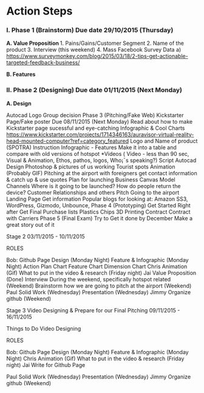 # Action Steps 

<h3>I. Phase 1 (Brainstorm) Due date 29/10/2015 (Thursday) </h3>

<b>  A. Value Proposition </b>
	1. Pains/Gains/Customer Segment 
	2. Name of the product 
	3. Interview (this weekend) 
	4. Mass Facebook Survey Data 
	    a) https://www.surveymonkey.com/blog/2015/03/18/2-tips-get-actionable-targeted-feedback-business/

<b>  B. Features</b>

<h3>II. Phase 2 (Designing) Due date 01/11/2015 (Next Monday) </h3>

<b>  A. Design </b>

Autocad 
Logo
Group decision
Phase 3 (Pitching/Fake Web) 
Kickstarter Page/Fake poster Due 08/11/2015 (Next Monday) 
Read about how to make Kickstarter page sucessful and eye-catching
Infographic & Cool Charts 
https://www.kickstarter.com/projects/1714346163/auravisor-virtual-reality-head-mounted-computer?ref=category_featured
Logo and Name of product (SPOTRA)
Instruction
Infographic - Features
Make it into a table and compare with old versions of hotspot 
*Videos ( Video - less than 90 sec, Visual & Animation, Ethos, pathos, logos, Who¡¯s speaking?)
Script
Autocad Design
Photoshop & pictures of us working 
Tourist spots 
Animation (Probably GIF) 
Pitching at the airport with foreigners 
get contact information & catch up & use quotes 
Plan for launching 
Business Canvas Model
Channels
Where is it going to be launched?
How do people return the device? 
Customer Relationships
and others 
Pitch 
Going to the airport 
Landing Page
Get information 
Popular blogs for looking at: Amazon SS3, WordPress, Gizmodo, Unbounce, 
Phase 4 (Prototyping) Get Started Right after 
Get Final Purchase lists 
Plastics 
Chips 
3D Printing 
Contract 
Contract with Carriers 
Phase 5 (Final Exam) Try to Get it done by December 
Make a great story out of it








Stage 2 03/11/2015 - 10/11/2015 

ROLES

Bob: 
Github Page Design (Monday Night) 
Feature & Infographic (Monday Night)
Action Plan Chart 
Feature Chart 
Dimension Chart
Chris
Animation (Gif) 
What to put in the video & research (Friday night) 
Jai
Value Proposition (Done) 
Interview During the weekend, specifically hotspot related (Weekend) 
Brainstorm how we are going to pitch at the airport (Weekend)
Paul
Solid Work (Wednesday) 
Presentation (Wednesday) 
Jimmy 
Organize github (Weekend) 


Stage 3 Video Designing & Prepare for our Final Pitching 
09/11/2015 - 16/11/2015 

Things to Do 
Video Designing 


ROLES

Bob: 
Github Page Design (Monday Night) 
Feature & Infographic (Monday Night)
Chris
Animation (Gif) 
What to put in the video & research (Friday night) 
Jai
Write for Github Page 

Paul
Solid Work (Wednesday) 
Presentation (Wednesday) 
Jimmy 
Organize github (Weekend) 

